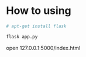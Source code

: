 # How to using

```sh
# apt-get install flask
```

```sh
flask app.py
```

open 127.0.0.1:5000/index.html
